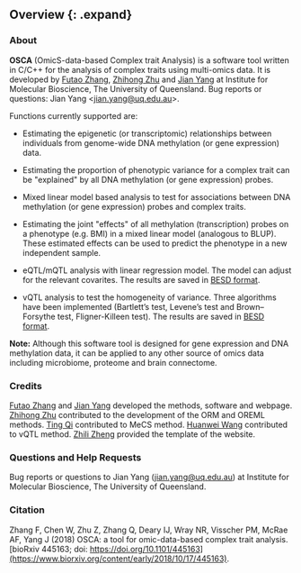 ## Overview {: .expand}

### About

**OSCA** (OmicS-data-based Complex trait Analysis) is a software tool
written in C/C++ for the analysis of complex traits using multi-omics
data. It is developed by [Futao Zhang](http://researchers.uq.edu.au/researcher/12709), [Zhihong Zhu](http://researchers.uq.edu.au/researcher/3051) and [Jian Yang](http://researchers.uq.edu.au/researcher/2713) at Institute for Molecular Bioscience, The University of Queensland. Bug reports or questions: Jian Yang <<jian.yang@uq.edu.au>\>.

Functions currently supported are:

-   Estimating the epigenetic (or transcriptomic) relationships between individuals from genome-wide DNA methylation (or gene expression) data.

-   Estimating the proportion of phenotypic variance for a complex trait can be "explained" by all DNA methylation (or gene expression) probes.

-   Mixed linear model based analysis to test for associations between DNA methylation (or gene expression) probes and complex traits.

-   Estimating the joint "effects" of all methylation (transcription) probes on a phenotype (e.g. BMI) in a mixed linear model (analogous to BLUP). These estimated effects can be used to predict the phenotype in a new independent sample.

-   eQTL/mQTL analysis with linear regression model. The model can adjust for the relevant covarites. The results are saved in [BESD format](#BESDformat).

-   vQTL analysis to test the homogeneity of variance. Three algorithms have been implemented (Bartlett’s test, Levene’s test and Brown–Forsythe test, Fligner-Killeen test). The results are saved in [BESD format](#BESDformat).

**Note:** Although this software tool is designed for gene expression and DNA methylation data, it can be applied to any other source of omics data including microbiome, proteome and brain connectome.


### Credits 

[Futao Zhang](http://researchers.uq.edu.au/researcher/12709) and [Jian Yang](http://researchers.uq.edu.au/researcher/2713) developed the methods, software and webpage. [Zhihong Zhu](http://researchers.uq.edu.au/researcher/3051) contributed to the development of the ORM and OREML methods. [Ting Qi](http://researchers.uq.edu.au/researcher/15871) contributed to MeCS method. [Huanwei Wang](mailto:huanwei.wang@imb.uq.edu.au) contributed to vQTL method. [Zhili Zheng](mailto:zhili.zheng@imb.uq.edu.au) provided the template of the website.


### Questions and Help Requests 
Bug reports or questions to Jian Yang (<jian.yang@uq.edu.au>) at
Institute for Molecular Bioscience, The University of Queensland.


### Citation 

Zhang F, Chen W, Zhu Z, Zhang Q, Deary IJ, Wray NR, Visscher PM, McRae AF, Yang J (2018) OSCA: a tool for omic-data-based complex trait analysis. [bioRxiv 445163; doi: https://doi.org/10.1101/445163](https://www.biorxiv.org/content/early/2018/10/17/445163).

